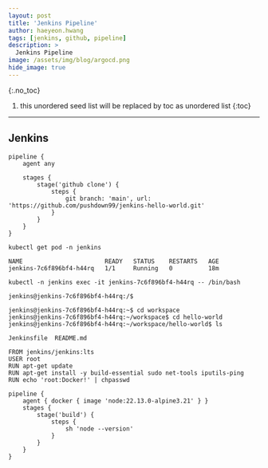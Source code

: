 ```yaml
---
layout: post
title: 'Jenkins Pipeline' 
author: haeyeon.hwang
tags: [jenkins, github, pipeline]
description: >
  Jenkins Pipeline 
image: /assets/img/blog/argocd.png
hide_image: true
---
```



{:.no_toc}
1. this unordered seed list will be replaced by toc as unordered list
{:toc}

---

## Jenkins


~~~console
pipeline {
    agent any

    stages {
        stage('github clone') {
            steps {
                git branch: 'main', url: 'https://github.com/pushdown99/jenkins-hello-world.git'
            }
        }
    }
}
~~~

~~~console
kubectl get pod -n jenkins

NAME                       READY   STATUS    RESTARTS   AGE
jenkins-7c6f896bf4-h44rq   1/1     Running   0          18m
~~~

~~~console
kubectl -n jenkins exec -it jenkins-7c6f896bf4-h44rq -- /bin/bash

jenkins@jenkins-7c6f896bf4-h44rq:/$
~~~

~~~console
jenkins@jenkins-7c6f896bf4-h44rq:~$ cd workspace
jenkins@jenkins-7c6f896bf4-h44rq:~/workspace$ cd hello-world
jenkins@jenkins-7c6f896bf4-h44rq:~/workspace/hello-world$ ls

Jenkinsfile  README.md
~~~

~~~console
FROM jenkins/jenkins:lts
USER root
RUN apt-get update
RUN apt-get install -y build-essential sudo net-tools iputils-ping
RUN echo 'root:Docker!' | chpasswd
~~~

~~~console
pipeline {
    agent { docker { image 'node:22.13.0-alpine3.21' } }
    stages {
        stage('build') {
            steps {
                sh 'node --version'
            }
        }
    }
}
~~~